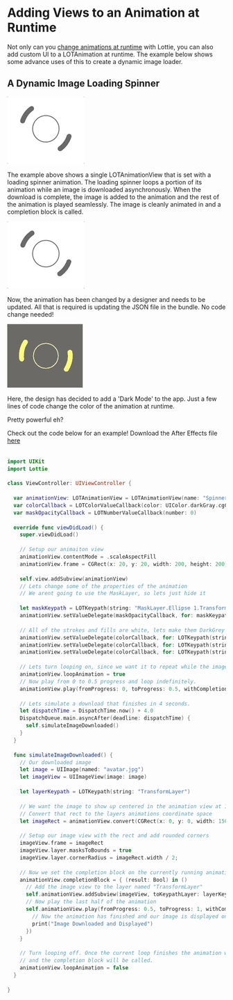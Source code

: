 # Adding Views to an Animation at Runtime

Not only can you [change animations at runtime](/ios/dynamic.md) with Lottie, you can also add custom UI to a LOTAnimation at runtime.
The example below shows some advance uses of this to create a dynamic image loader.

## A Dynamic Image Loading Spinner

![Spinner](/images/spinner.gif)

The example above shows a single LOTAnimationView that is set with a loading spinner animation. The loading spinner loops a portion of its animation while an image is downloaded asynchronously. When the download is complete, the image is added to the animation and the rest of the animation is played seamlessly. The image is cleanly animated in and a completion block is called.

![Spinner_Alt](/images/spinner_Alternative.gif)

Now, the animation has been changed by a designer and needs to be updated. All that is required is updating the JSON file in the bundle. No code change needed!

![Spinner_Dark](/images/spinner_DarkMode.gif)

Here, the design has decided to add a 'Dark Mode' to the app. Just a few lines of code change the color of the animation at runtime.


Pretty powerful eh?

Check out the code below for an example!
Download the After Effects file [here](/AEP/LoadingSpinner.zip)

```swift

import UIKit
import Lottie

class ViewController: UIViewController {

  var animationView: LOTAnimationView = LOTAnimationView(name: "SpinnerSpin")
  var colorCallback = LOTColorValueCallback(color: UIColor.darkGray.cgColor)
  var maskOpacityCallback = LOTNumberValueCallback(number: 0)

  override func viewDidLoad() {
    super.viewDidLoad()

    // Setup our animaiton view
    animationView.contentMode = .scaleAspectFill
    animationView.frame = CGRect(x: 20, y: 20, width: 200, height: 200)

    self.view.addSubview(animationView)
    // Lets change some of the properties of the animation
    // We arent going to use the MaskLayer, so lets just hide it

    let maskKeypath = LOTKeypath(string: "MaskLayer.Ellipse 1.Transform.Opacity")
    animationView.setValueDelegate(maskOpacityCallback, for: maskKeypath)

    // All of the strokes and fills are white, lets make them DarkGrey
    animationView.setValueDelegate(colorCallback, for: LOTKeypath(string: "OuterRing.Stroke.Color"))
    animationView.setValueDelegate(colorCallback, for: LOTKeypath(string: "InnerRing.Stroke.Color"))
    animationView.setValueDelegate(colorCallback, for: LOTKeypath(string: "InnerRing.Fill.Color"))

    // Lets turn looping on, since we want it to repeat while the image is 'Downloading'
    animationView.loopAnimation = true
    // Now play from 0 to 0.5 progress and loop indefinitely.
    animationView.play(fromProgress: 0, toProgress: 0.5, withCompletion: nil)

    // Lets simulate a download that finishes in 4 seconds.
    let dispatchTime = DispatchTime.now() + 4.0
    DispatchQueue.main.asyncAfter(deadline: dispatchTime) {
      self.simulateImageDownloaded()
    }
  }

  func simulateImageDownloaded() {
    // Our downloaded image
    let image = UIImage(named: "avatar.jpg")
    let imageView = UIImageView(image: image)

    let layerKeypath = LOTKeypath(string: "TransformLayer")

    // We want the image to show up centered in the animation view at 150Px150P
    // Convert that rect to the layers animations coordinate space
    let imageRect = animationView.convert(CGRect(x: 0, y: 0, width: 150, height: 150), toKeypathLayer:layerKeypath)

    // Setup our image view with the rect and add rounded corners
    imageView.frame = imageRect
    imageView.layer.masksToBounds = true
    imageView.layer.cornerRadius = imageRect.width / 2;

    // Now we set the completion block on the currently running animation
    animationView.completionBlock = { (result: Bool) in ()
      // Add the image view to the layer named "TransformLayer"
      self.animationView.addSubview(imageView, toKeypathLayer: layerKeypath)
      // Now play the last half of the animation
      self.animationView.play(fromProgress: 0.5, toProgress: 1, withCompletion: { (complete: Bool) in
        // Now the animation has finished and our image is displayed on screen
        print("Image Downloaded and Displayed")
      })
    }

    // Turn looping off. Once the current loop finishes the animation will stop
    // and the completion block will be called.
    animationView.loopAnimation = false
  }

}

```